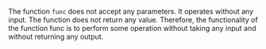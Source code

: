 The function `func` does not accept any parameters. It operates without any input. The function does not return any value. Therefore, the functionality of the function func is to perform some operation without taking any input and without returning any output.